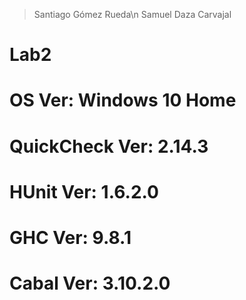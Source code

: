 ﻿> Santiago Gómez Rueda\n
> Samuel Daza Carvajal

# Lab2

# OS Ver: Windows 10 Home
# QuickCheck Ver: 2.14.3
# HUnit Ver: 1.6.2.0
# GHC Ver: 9.8.1
# Cabal Ver: 3.10.2.0
